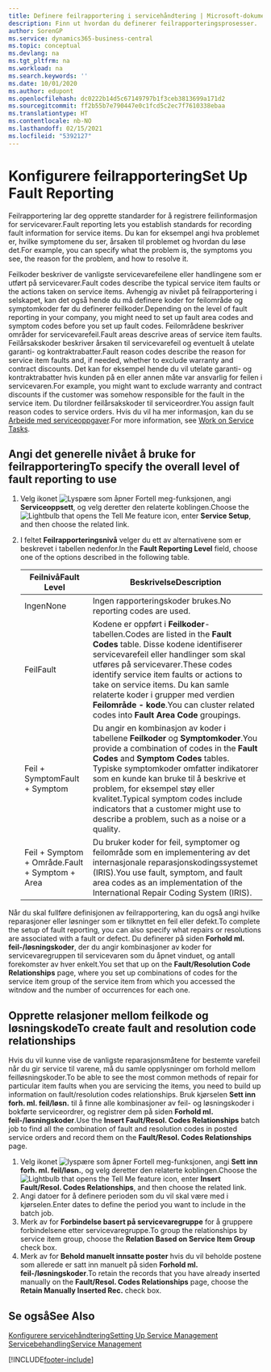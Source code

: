 ```yaml
---
title: Definere feilrapportering i servicehåndtering | Microsoft-dokumentasjon
description: Finn ut hvordan du definerer feilrapporteringsprosesser.
author: SorenGP
ms.service: dynamics365-business-central
ms.topic: conceptual
ms.devlang: na
ms.tgt_pltfrm: na
ms.workload: na
ms.search.keywords: ''
ms.date: 10/01/2020
ms.author: edupont
ms.openlocfilehash: dc0222b14d5c67149797b1f3ceb3813699a171d2
ms.sourcegitcommit: ff2b55b7e790447e0c1fcd5c2ec7f7610338ebaa
ms.translationtype: HT
ms.contentlocale: nb-NO
ms.lasthandoff: 02/15/2021
ms.locfileid: "5392127"
---
```

# <a name="set-up-fault-reporting"></a><span data-ttu-id="712b4-103">Konfigurere feilrapportering</span><span class="sxs-lookup"><span data-stu-id="712b4-103">Set Up Fault Reporting</span></span>
<span data-ttu-id="712b4-104">Feilrapportering lar deg opprette standarder for å registrere feilinformasjon for servicevarer.</span><span class="sxs-lookup"><span data-stu-id="712b4-104">Fault reporting lets you establish standards for recording fault information for service items.</span></span> <span data-ttu-id="712b4-105">Du kan for eksempel angi hva problemet er, hvilke symptomene du ser, årsaken til problemet og hvordan du løse det.</span><span class="sxs-lookup"><span data-stu-id="712b4-105">For example, you can specify what the problem is, the symptoms you see, the reason for the problem, and how to resolve it.</span></span>  

<span data-ttu-id="712b4-106">Feilkoder beskriver de vanligste servicevarefeilene eller handlingene som er utført på servicevarer.</span><span class="sxs-lookup"><span data-stu-id="712b4-106">Fault codes describe the typical service item faults or the actions taken on service items.</span></span> <span data-ttu-id="712b4-107">Avhengig av nivået på feilrapportering i selskapet, kan det også hende du må definere koder for feilområde og symptomkoder før du definerer feilkoder.</span><span class="sxs-lookup"><span data-stu-id="712b4-107">Depending on the level of fault reporting in your company, you might need to set up fault area codes and symptom codes before you set up fault codes.</span></span> <span data-ttu-id="712b4-108">Feilområdene beskriver områder for servicevarefeil.</span><span class="sxs-lookup"><span data-stu-id="712b4-108">Fault areas descrive areas of service item faults.</span></span> <span data-ttu-id="712b4-109">Feilårsakskoder beskriver årsaken til servicevarefeil og eventuelt å utelate garanti- og kontraktrabatter.</span><span class="sxs-lookup"><span data-stu-id="712b4-109">Fault reason codes describe the reason for service item faults and, if needed, whether to exclude warranty and contract discounts.</span></span> <span data-ttu-id="712b4-110">Det kan for eksempel hende du vil utelate garanti- og kontraktrabatter hvis kunden på en eller annen måte var ansvarlig for feilen i servicevaren.</span><span class="sxs-lookup"><span data-stu-id="712b4-110">For example, you might want to exclude warranty and contract discounts if the customer was somehow responsible for the fault in the service item.</span></span> <span data-ttu-id="712b4-111">Du tilordner feilårsakskoder til serviceordrer.</span><span class="sxs-lookup"><span data-stu-id="712b4-111">You assign fault reason codes to service orders.</span></span> <span data-ttu-id="712b4-112">Hvis du vil ha mer informasjon, kan du se [Arbeide med serviceoppgaver](service-how-to-work-on-service-tasks.md).</span><span class="sxs-lookup"><span data-stu-id="712b4-112">For more information, see [Work on Service Tasks](service-how-to-work-on-service-tasks.md).</span></span>  

## <a name="to-specify-the-overall-level-of-fault-reporting-to-use"></a><span data-ttu-id="712b4-113">Angi det generelle nivået å bruke for feilrapportering</span><span class="sxs-lookup"><span data-stu-id="712b4-113">To specify the overall level of fault reporting to use</span></span>
1. <span data-ttu-id="712b4-114">Velg ikonet ![Lyspære som åpner Fortell meg-funksjonen](media/ui-search/search_small.png "Fortell hva du vil gjøre"), angi **Serviceoppsett**, og velg deretter den relaterte koblingen.</span><span class="sxs-lookup"><span data-stu-id="712b4-114">Choose the ![Lightbulb that opens the Tell Me feature](media/ui-search/search_small.png "Tell me what you want to do") icon, enter **Service Setup**, and then choose the related link.</span></span>
2. <span data-ttu-id="712b4-115">I feltet **Feilrapporteringsnivå** velger du ett av alternativene som er beskrevet i tabellen nedenfor.</span><span class="sxs-lookup"><span data-stu-id="712b4-115">In the **Fault Reporting Level** field, choose one of the options described in the following table.</span></span>  

    |<span data-ttu-id="712b4-116">**Feilnivå**</span><span class="sxs-lookup"><span data-stu-id="712b4-116">**Fault Level**</span></span>|<span data-ttu-id="712b4-117">**Beskrivelse**</span><span class="sxs-lookup"><span data-stu-id="712b4-117">**Description**</span></span>|  
    |------------|-------------|  
    |<span data-ttu-id="712b4-118">Ingen</span><span class="sxs-lookup"><span data-stu-id="712b4-118">None</span></span> | <span data-ttu-id="712b4-119">Ingen rapporteringskoder brukes.</span><span class="sxs-lookup"><span data-stu-id="712b4-119">No reporting codes are used.</span></span>|  
    |<span data-ttu-id="712b4-120">Feil</span><span class="sxs-lookup"><span data-stu-id="712b4-120">Fault</span></span> | <span data-ttu-id="712b4-121">Kodene er oppført i **Feilkoder**-tabellen.</span><span class="sxs-lookup"><span data-stu-id="712b4-121">Codes are listed in the **Fault Codes** table.</span></span> <span data-ttu-id="712b4-122">Disse kodene identifiserer servicevarefeil eller handlinger som skal utføres på servicevarer.</span><span class="sxs-lookup"><span data-stu-id="712b4-122">These codes identify service item faults or actions to take on service items.</span></span> <span data-ttu-id="712b4-123">Du kan samle relaterte koder i grupper med verdien **Feilområde - kode**.</span><span class="sxs-lookup"><span data-stu-id="712b4-123">You can cluster related codes into **Fault Area Code** groupings.</span></span>|  
    |<span data-ttu-id="712b4-124">Feil + Symptom</span><span class="sxs-lookup"><span data-stu-id="712b4-124">Fault + Symptom</span></span> | <span data-ttu-id="712b4-125">Du angir en kombinasjon av koder i tabellene **Feilkoder** og **Symptomkoder**.</span><span class="sxs-lookup"><span data-stu-id="712b4-125">You provide a combination of codes in the **Fault Codes** and **Symptom Codes** tables.</span></span> <span data-ttu-id="712b4-126">Typiske symptomkoder omfatter indikatorer som en kunde kan bruke til å beskrive et problem, for eksempel støy eller kvalitet.</span><span class="sxs-lookup"><span data-stu-id="712b4-126">Typical symptom codes include indicators that a customer might use to describe a problem, such as a noise or a quality.</span></span>|  
    |<span data-ttu-id="712b4-127">Feil + Symptom + Område.</span><span class="sxs-lookup"><span data-stu-id="712b4-127">Fault + Symptom + Area</span></span> | <span data-ttu-id="712b4-128">Du bruker koder for feil, symptomer og feilområde som en implementering av det internasjonale reparasjonskodingssystemet (IRIS).</span><span class="sxs-lookup"><span data-stu-id="712b4-128">You use fault, symptom, and fault area codes as an implementation of the International Repair Coding System (IRIS).</span></span>|  

<span data-ttu-id="712b4-129">Når du skal fullføre definisjonen av feilrapportering, kan du også angi hvilke reparasjoner eller løsninger som er tilknyttet en feil eller defekt.</span><span class="sxs-lookup"><span data-stu-id="712b4-129">To complete the setup of fault reporting, you can also specify what repairs or resolutions are associated with a fault or defect.</span></span> <span data-ttu-id="712b4-130">Du definerer på siden **Forhold ml. feil-/løsningskoder**, der du angir kombinasjoner av koder for servicevaregruppen til servicevaren som du åpnet vinduet, og antall forekomster av hver enkelt.</span><span class="sxs-lookup"><span data-stu-id="712b4-130">You set that up on the **Fault/Resolution Code Relationships** page, where you set up combinations of codes for the service item group of the service item from which you accessed the witndow and the number of occurrences for each one.</span></span>

## <a name="to-create-fault-and-resolution-code-relationships"></a><span data-ttu-id="712b4-131">Opprette relasjoner mellom feilkode og løsningskode</span><span class="sxs-lookup"><span data-stu-id="712b4-131">To create fault and resolution code relationships</span></span>
<!--this needs to go in a working with topic-->
<span data-ttu-id="712b4-132">Hvis du vil kunne vise de vanligste reparasjonsmåtene for bestemte varefeil når du gir service til varene, må du samle opplysninger om forhold mellom feilløsningskoder.</span><span class="sxs-lookup"><span data-stu-id="712b4-132">To be able to see the most common methods of repair for particular item faults when you are servicing the items, you need to build up information on fault/resolution codes relationships.</span></span> <span data-ttu-id="712b4-133">Bruk kjørselen **Sett inn forh. ml. feil/løsn.** til å finne alle kombinasjoner av feil- og løsningskoder i bokførte serviceordrer, og registrer dem på siden **Forhold ml. feil-/løsningskoder**.</span><span class="sxs-lookup"><span data-stu-id="712b4-133">Use the **Insert Fault/Resol. Codes Relationships** batch job to find all the combination of fault and resolution codes in posted service orders and record them on the **Fault/Resol. Codes Relationships** page.</span></span>

1. <span data-ttu-id="712b4-134">Velg ikonet ![lyspære som åpner Fortell meg-funksjonen](media/ui-search/search_small.png "Fortell hva du vil gjøre"), angi **Sett inn forh. ml. feil/løsn.**, og velg deretter den relaterte koblingen.</span><span class="sxs-lookup"><span data-stu-id="712b4-134">Choose the ![Lightbulb that opens the Tell Me feature](media/ui-search/search_small.png "Tell me what you want to do") icon, enter **Insert Fault/Resol. Codes Relationships**, and then choose the related link.</span></span>  
2. <span data-ttu-id="712b4-135">Angi datoer for å definere perioden som du vil skal være med i kjørselen.</span><span class="sxs-lookup"><span data-stu-id="712b4-135">Enter dates to define the period you want to include in the batch job.</span></span>  
3. <span data-ttu-id="712b4-136">Merk av for **Forbindelse basert på servicevaregruppe** for å gruppere forbindelsene etter servicevaregruppe.</span><span class="sxs-lookup"><span data-stu-id="712b4-136">To group the relationships by service item group, choose the **Relation Based on Service Item Group** check box.</span></span>  
4. <span data-ttu-id="712b4-137">Merk av for **Behold manuelt innsatte poster** hvis du vil beholde postene som allerede er satt inn manuelt på siden **Forhold ml. feil-/løsningskoder**.</span><span class="sxs-lookup"><span data-stu-id="712b4-137">To retain the records that you have already inserted manually on the **Fault/Resol. Codes Relationships** page, choose the **Retain Manually Inserted Rec.** check box.</span></span>  

## <a name="see-also"></a><span data-ttu-id="712b4-138">Se også</span><span class="sxs-lookup"><span data-stu-id="712b4-138">See Also</span></span>
[<span data-ttu-id="712b4-139">Konfigurere servicehåndtering</span><span class="sxs-lookup"><span data-stu-id="712b4-139">Setting Up Service Management</span></span>](service-setup-service.md)  
[<span data-ttu-id="712b4-140">Servicebehandling</span><span class="sxs-lookup"><span data-stu-id="712b4-140">Service Management</span></span>](service-service.md)  


[!INCLUDE[footer-include](includes/footer-banner.md)]